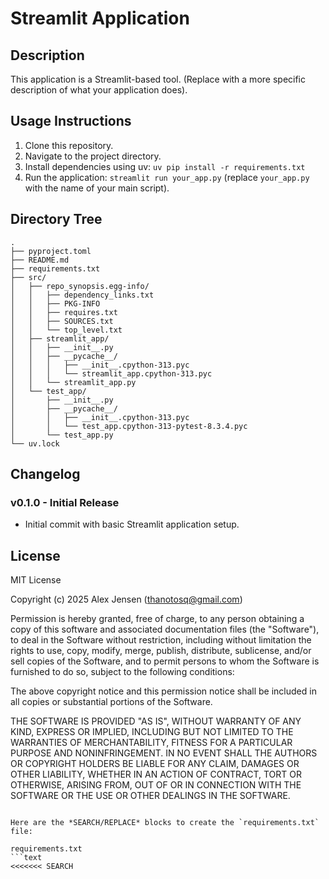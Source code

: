# Streamlit Application

## Description

This application is a Streamlit-based tool. (Replace with a more specific description of what your application does).

## Usage Instructions

1.  Clone this repository.
2.  Navigate to the project directory.
3.  Install dependencies using uv: `uv pip install -r requirements.txt`
4.  Run the application: `streamlit run your_app.py` (replace `your_app.py` with the name of your main script).

## Directory Tree

```
.
├── pyproject.toml
├── README.md
├── requirements.txt
├── src/
│   ├── repo_synopsis.egg-info/
│   │   ├── dependency_links.txt
│   │   ├── PKG-INFO
│   │   ├── requires.txt
│   │   ├── SOURCES.txt
│   │   └── top_level.txt
│   ├── streamlit_app/
│   │   ├── __init__.py
│   │   ├── __pycache__/
│   │   │   ├── __init__.cpython-313.pyc
│   │   │   └── streamlit_app.cpython-313.pyc
│   │   └── streamlit_app.py
│   └── test_app/
│       ├── __init__.py
│       ├── __pycache__/
│       │   ├── __init__.cpython-313.pyc
│       │   └── test_app.cpython-313-pytest-8.3.4.pyc
│       └── test_app.py
└── uv.lock
```

## Changelog

### v0.1.0 - Initial Release

*   Initial commit with basic Streamlit application setup.

## License

MIT License

Copyright (c) 2025 Alex Jensen (thanotosq@gmail.com)

Permission is hereby granted, free of charge, to any person obtaining a copy
of this software and associated documentation files (the "Software"), to deal
in the Software without restriction, including without limitation the rights
to use, copy, modify, merge, publish, distribute, sublicense, and/or sell
copies of the Software, and to permit persons to whom the Software is
furnished to do so, subject to the following conditions:

The above copyright notice and this permission notice shall be included in all
copies or substantial portions of the Software.

THE SOFTWARE IS PROVIDED "AS IS", WITHOUT WARRANTY OF ANY KIND, EXPRESS OR
IMPLIED, INCLUDING BUT NOT LIMITED TO THE WARRANTIES OF MERCHANTABILITY,
FITNESS FOR A PARTICULAR PURPOSE AND NONINFRINGEMENT. IN NO EVENT SHALL THE
AUTHORS OR COPYRIGHT HOLDERS BE LIABLE FOR ANY CLAIM, DAMAGES OR OTHER
LIABILITY, WHETHER IN AN ACTION OF CONTRACT, TORT OR OTHERWISE, ARISING FROM,
OUT OF OR IN CONNECTION WITH THE SOFTWARE OR THE USE OR OTHER DEALINGS IN THE
SOFTWARE.
```

Here are the *SEARCH/REPLACE* blocks to create the `requirements.txt` file:

requirements.txt
```text
<<<<<<< SEARCH
